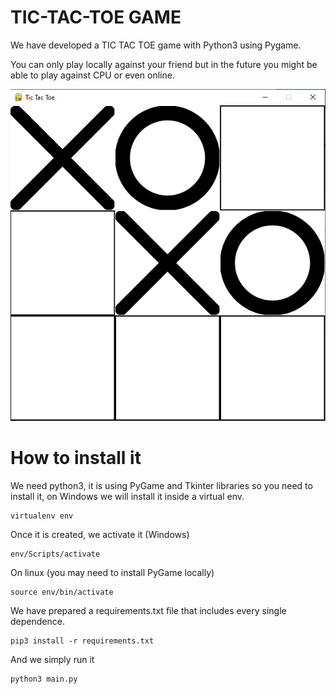 # TIC-TAC-TOE GAME
We have developed a TIC TAC TOE game with Python3 using Pygame. 

You can only play locally against your friend but in the future you might be able to play against CPU or even online.

![Screenshot of game](https://github.com/FernandezEnrique/tic-tac-toe/blob/main/img/readme/Game-img.png?raw=true)

# How to install it
We need python3, it is using PyGame and Tkinter libraries so you need to install it, on Windows we will install it inside a virtual env.
```
virtualenv env
```
Once it is created, we activate it (Windows)
```
env/Scripts/activate
```
On linux (you may need to install PyGame locally)
```
source env/bin/activate
```
We have prepared a requirements.txt file that includes every single dependence.
```
pip3 install -r requirements.txt
```
And we simply run it
```
python3 main.py
```
